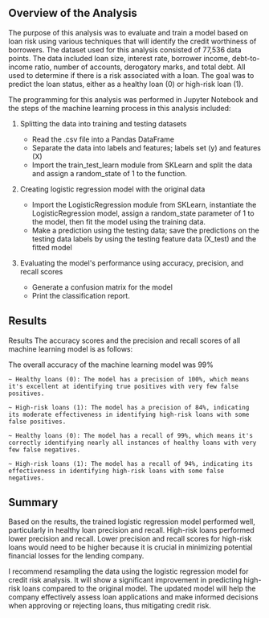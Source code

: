 ## Overview of the Analysis

The purpose of this analysis was to evaluate and train a model based on loan risk using various techniques that will identify the credit worthiness of borrowers. The dataset used for this analysis consisted of 77,536 data points. The data included loan size, interest rate, borrower income, debt-to-income ratio, number of accounts, derogatory marks, and total debt. All used to determine if there is a risk associated with a loan. The goal was to predict the loan status, either as a healthy loan (0) or high-risk loan (1).

The programming for this analysis was performed in Jupyter Notebook and the steps of the machine learning process in this analysis included:
1.	Splitting the data into training and testing datasets
    - Read the .csv file into a Pandas DataFrame
    - Separate the data into labels and features; labels set (y) and features (X)
    - Import the train_test_learn module from SKLearn and split the data and assign a random_state of 1 to the function.
	

2. Creating logistic regression model with the original data
    - Import the LogisticRegression module from SKLearn, instantiate the LogisticRegression model, assign a random_state parameter of 1 to the model, then fit the model using the training data.
    - Make a prediction using the testing data; save the predictions on the testing data labels by using the testing feature data (X_test) and the fitted model

3.	Evaluating the model's performance using accuracy, precision, and recall scores
    - Generate a confusion matrix for the model
    - Print the classification report.
 

## Results

Results
The accuracy scores and the precision and recall scores of all machine learning model is as follows:

The overall accuracy of the machine learning model was 99%

    ~ Healthy loans (0): The model has a precision of 100%, which means it's excellent at identifying true positives with very few false positives. 

    ~ High-risk loans (1): The model has a precision of 84%, indicating its moderate effectiveness in identifying high-risk loans with some false positives.

    ~ Healthy loans (0): The model has a recall of 99%, which means it's correctly identifying nearly all instances of healthy loans with very few false negatives.

    ~ High-risk loans (1): The model has a recall of 94%, indicating its effectiveness in identifying high-risk loans with some false negatives.


## Summary

Based on the results, the trained logistic regression model performed well, particularly in healthy loan precision and recall. High-risk loans performed lower precision and recall. Lower precision and recall scores for high-risk loans would need to be higher because it is crucial in minimizing potential financial losses for the lending company.

I recommend resampling the data using the logistic regression model for credit risk analysis. It will show a significant improvement in predicting high-risk loans compared to the original model. The updated model will help the company effectively assess loan applications and make informed decisions when approving or rejecting loans, thus mitigating credit risk.

